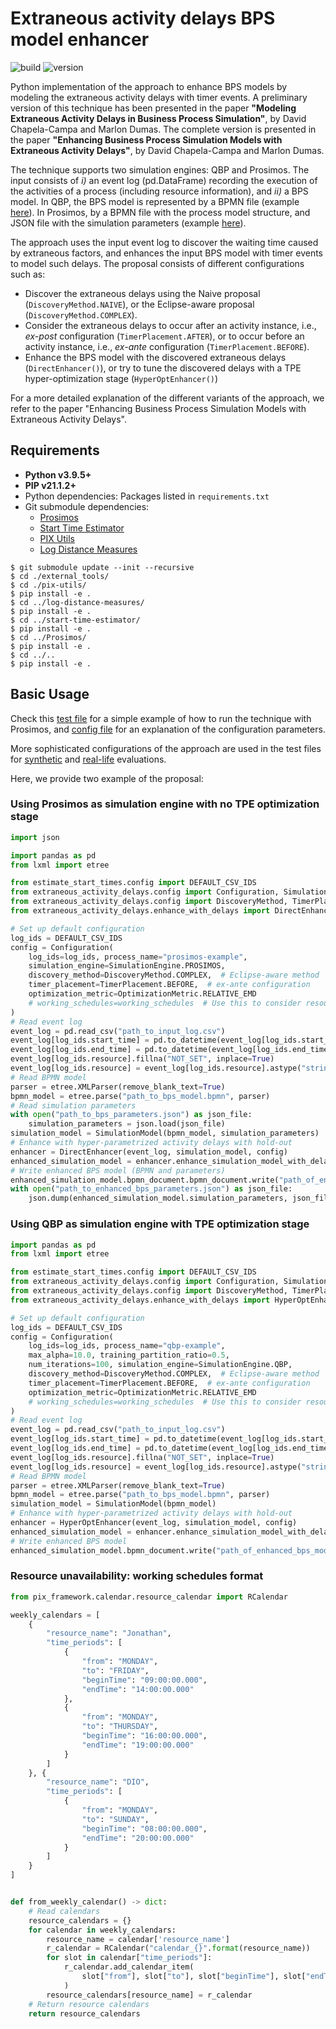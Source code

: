 # Extraneous activity delays BPS model enhancer

![build](https://github.com/AutomatedProcessImprovement/extraneous-activity-delays/actions/workflows/build.yaml/badge.svg)
![version](https://img.shields.io/github/v/tag/AutomatedProcessImprovement/extraneous-activity-delays)

Python implementation of the approach to enhance BPS models by modeling the extraneous activity delays with timer events. A preliminary
version of this technique has been presented in the paper **"Modeling Extraneous Activity Delays in Business Process Simulation"**, by David
Chapela-Campa and Marlon Dumas. The complete version is presented in the paper **"Enhancing Business Process Simulation Models with
Extraneous Activity Delays"**, by David Chapela-Campa and Marlon Dumas.

The technique supports two simulation engines: QBP and Prosimos. The input consists of *i)* an event log (pd.DataFrame) recording the
execution of the activities of a process (including resource information), and *ii)* a BPS model. In QBP, the BPS model is represented by a
BPMN file (example [here](https://github.com/AutomatedProcessImprovement/extraneous-activity-delays/tree/main/inputs/real-life/qbp-models)).
In Prosimos, by a BPMN file with the process model structure, and JSON file with the simulation parameters (example
[here](https://github.com/AutomatedProcessImprovement/extraneous-activity-delays/tree/main/inputs/real-life/prosimos-models)).

The approach uses the input event log to discover the waiting time caused by extraneous factors, and enhances the input BPS model with timer
events to model such delays. The proposal consists of different configurations such as:

- Discover the extraneous delays using the Naive proposal (`DiscoveryMethod.NAIVE`), or the Eclipse-aware proposal
  (`DiscoveryMethod.COMPLEX`).
- Consider the extraneous delays to occur after an activity instance, i.e., _ex-post_ configuration (`TimerPlacement.AFTER`), or to occur
  before an activity
  instance, i.e., _ex-ante_ configuration (`TimerPlacement.BEFORE`).
- Enhance the BPS model with the discovered extraneous delays (`DirectEnhancer()`), or try to tune the discovered delays with a TPE
  hyper-optimization stage (`HyperOptEnhancer()`)

For a more detailed explanation of the different variants of the approach, we refer to the paper "Enhancing Business Process Simulation
Models with Extraneous Activity Delays".

## Requirements

- **Python v3.9.5+**
- **PIP v21.1.2+**
- Python dependencies: Packages listed in `requirements.txt`
- Git submodule dependencies:
    - [Prosimos](https://github.com/AutomatedProcessImprovement/Prosimos)
    - [Start Time Estimator](https://github.com/AutomatedProcessImprovement/start-time-estimator)
    - [PIX Utils](https://github.com/AutomatedProcessImprovement/pix-utils)
    - [Log Distance Measures](https://github.com/AutomatedProcessImprovement/log-distance-measures)

```shell
$ git submodule update --init --recursive
$ cd ./external_tools/
$ cd ./pix-utils/
$ pip install -e .
$ cd ../log-distance-measures/
$ pip install -e .
$ cd ../start-time-estimator/
$ pip install -e .
$ cd ../Prosimos/
$ pip install -e .
$ cd ../..
$ pip install -e .
```

## Basic Usage

Check this [test file](https://github.com/AutomatedProcessImprovement/extraneous-activity-delays/blob/main/tests/simple-running-example.py)
for a simple example of how to run the technique with Prosimos,
and [config file](https://github.com/AutomatedProcessImprovement/extraneous-activity-delays/blob/main/src/extraneous_activity_delays/config.py)
for an explanation of the configuration parameters.

More sophisticated configurations of the approach are used in the test files
for [synthetic](https://github.com/AutomatedProcessImprovement/extraneous-activity-delays/blob/main/tests/infsys-synthetic-complete-evaluation.py)
and [real-life](https://github.com/AutomatedProcessImprovement/extraneous-activity-delays/blob/main/tests/infsys-real-life-evaluation.py)
evaluations.

Here, we provide two example of the proposal:

### Using Prosimos as simulation engine with no TPE optimization stage

```python
import json

import pandas as pd
from lxml import etree

from estimate_start_times.config import DEFAULT_CSV_IDS
from extraneous_activity_delays.config import Configuration, SimulationModel, SimulationEngine
from extraneous_activity_delays.config import DiscoveryMethod, TimerPlacement, OptimizationMetric
from extraneous_activity_delays.enhance_with_delays import DirectEnhancer

# Set up default configuration
log_ids = DEFAULT_CSV_IDS
config = Configuration(
    log_ids=log_ids, process_name="prosimos-example",
    simulation_engine=SimulationEngine.PROSIMOS,
    discovery_method=DiscoveryMethod.COMPLEX,  # Eclipse-aware method
    timer_placement=TimerPlacement.BEFORE,  # ex-ante configuration
    optimization_metric=OptimizationMetric.RELATIVE_EMD
    # working_schedules=working_schedules  # Use this to consider resource unavailability
)
# Read event log
event_log = pd.read_csv("path_to_input_log.csv")
event_log[log_ids.start_time] = pd.to_datetime(event_log[log_ids.start_time], utc=True)
event_log[log_ids.end_time] = pd.to_datetime(event_log[log_ids.end_time], utc=True)
event_log[log_ids.resource].fillna("NOT_SET", inplace=True)
event_log[log_ids.resource] = event_log[log_ids.resource].astype("string")
# Read BPMN model
parser = etree.XMLParser(remove_blank_text=True)
bpmn_model = etree.parse("path_to_bps_model.bpmn", parser)
# Read simulation parameters
with open("path_to_bps_parameters.json") as json_file:
    simulation_parameters = json.load(json_file)
simulation_model = SimulationModel(bpmn_model, simulation_parameters)
# Enhance with hyper-parametrized activity delays with hold-out
enhancer = DirectEnhancer(event_log, simulation_model, config)
enhanced_simulation_model = enhancer.enhance_simulation_model_with_delays()
# Write enhanced BPS model (BPMN and parameters)
enhanced_simulation_model.bpmn_document.bpmn_document.write("path_of_enhanced_bps_model.bpmn", pretty_print=True)
with open("path_to_enhanced_bps_parameters.json") as json_file:
    json.dump(enhanced_simulation_model.simulation_parameters, json_file)
```

### Using QBP as simulation engine with TPE optimization stage

```python
import pandas as pd
from lxml import etree

from estimate_start_times.config import DEFAULT_CSV_IDS
from extraneous_activity_delays.config import Configuration, SimulationModel, SimulationEngine
from extraneous_activity_delays.config import DiscoveryMethod, TimerPlacement, OptimizationMetric
from extraneous_activity_delays.enhance_with_delays import HyperOptEnhancer

# Set up default configuration
log_ids = DEFAULT_CSV_IDS
config = Configuration(
    log_ids=log_ids, process_name="qbp-example",
    max_alpha=10.0, training_partition_ratio=0.5,
    num_iterations=100, simulation_engine=SimulationEngine.QBP,
    discovery_method=DiscoveryMethod.COMPLEX,  # Eclipse-aware method
    timer_placement=TimerPlacement.BEFORE,  # ex-ante configuration
    optimization_metric=OptimizationMetric.RELATIVE_EMD
    # working_schedules=working_schedules  # Use this to consider resource unavailability
)
# Read event log
event_log = pd.read_csv("path_to_input_log.csv")
event_log[log_ids.start_time] = pd.to_datetime(event_log[log_ids.start_time], utc=True)
event_log[log_ids.end_time] = pd.to_datetime(event_log[log_ids.end_time], utc=True)
event_log[log_ids.resource].fillna("NOT_SET", inplace=True)
event_log[log_ids.resource] = event_log[log_ids.resource].astype("string")
# Read BPMN model
parser = etree.XMLParser(remove_blank_text=True)
bpmn_model = etree.parse("path_to_bps_model.bpmn", parser)
simulation_model = SimulationModel(bpmn_model)
# Enhance with hyper-parametrized activity delays with hold-out
enhancer = HyperOptEnhancer(event_log, simulation_model, config)
enhanced_simulation_model = enhancer.enhance_simulation_model_with_delays()
# Write enhanced BPS model
enhanced_simulation_model.bpmn_document.write("path_of_enhanced_bps_model.bpmn", pretty_print=True)
```

### Resource unavailability: working schedules format

```python
from pix_framework.calendar.resource_calendar import RCalendar

weekly_calendars = [
    {
        "resource_name": "Jonathan",
        "time_periods": [
            {
                "from": "MONDAY",
                "to": "FRIDAY",
                "beginTime": "09:00:00.000",
                "endTime": "14:00:00.000"
            },
            {
                "from": "MONDAY",
                "to": "THURSDAY",
                "beginTime": "16:00:00.000",
                "endTime": "19:00:00.000"
            }
        ]
    }, {
        "resource_name": "DIO",
        "time_periods": [
            {
                "from": "MONDAY",
                "to": "SUNDAY",
                "beginTime": "08:00:00.000",
                "endTime": "20:00:00.000"
            }
        ]
    }
]


def from_weekly_calendar() -> dict:
    # Read calendars
    resource_calendars = {}
    for calendar in weekly_calendars:
        resource_name = calendar['resource_name']
        r_calendar = RCalendar("calendar_{}".format(resource_name))
        for slot in calendar["time_periods"]:
            r_calendar.add_calendar_item(
                slot["from"], slot["to"], slot["beginTime"], slot["endTime"]
            )
        resource_calendars[resource_name] = r_calendar
    # Return resource calendars
    return resource_calendars
```